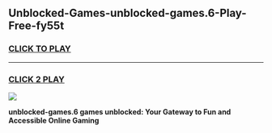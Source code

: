 
## Unblocked-Games-unblocked-games.6-Play-Free-fy55t
<h3>
<a href="https://premium76.site?title=unblocked-games.6&ref=09A">CLICK TO PLAY</a></h3>
<hr>

<h3>
<a href="https://premium76.site?title=unblocked-games.6&ref=09A">CLICK 2 PLAY</a>
  
</h3>

<a href="https://premium76.site?title=unblocked-games.6&ref=09A"><img src="https://clearcache.store/games.png"></a>


**unblocked-games.6 games unblocked: Your Gateway to Fun and Accessible Online Gaming**
